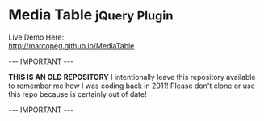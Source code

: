 Media Table <small>jQuery Plugin</small>
========================================

Live Demo Here:  
http://marcopeg.github.io/MediaTable

--- IMPORTANT ---

**THIS IS AN OLD REPOSITORY** 
I intentionally leave this repository available to remember me how I was coding back in 2011! 
Please don't clone or use this repo because is certainly out of date!

--- IMPORTANT --- 
